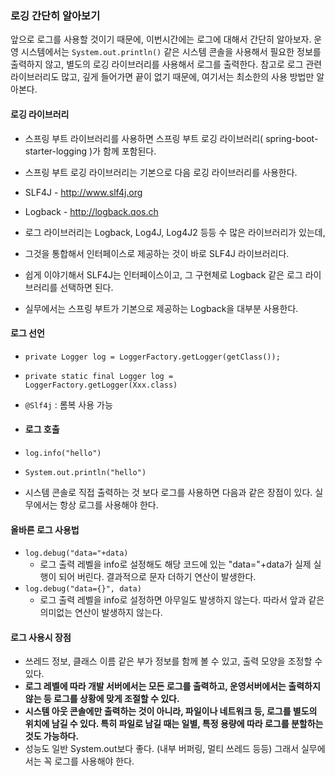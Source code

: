 ### 로깅 간단히 알아보기
앞으로 로그를 사용할 것이기 때문에, 이번시간에는 로그에 대해서 간단히 알아보자.
운영 시스템에서는  `System.out.println()` 같은 시스템 콘솔을 사용해서 필요한 정보를 출력하지 않고, 별도의 로깅 라이브러리를 사용해서 로그를 출력한다.
참고로 로그 관련 라이브러리도 많고, 깊게 들어가면 끝이 없기 때문에, 여기서는 최소한의 사용 방법만 알아본다.
#### 로깅 라이브러리
* 스프링 부트 라이브러리를 사용하면 스프링 부트 로깅 라이브러리( spring-boot-starter-logging )가 함께 포함된다.
* 스프링 부트 로깅 라이브러리는 기본으로 다음 로깅 라이브러리를 사용한다.
 * SLF4J - http://www.slf4j.org
 * Logback - http://logback.qos.ch

* 로그 라이브러리는 Logback, Log4J, Log4J2 등등 수 많은 라이브러리가 있는데, 
* 그것을 통합해서 인터페이스로 제공하는 것이 바로 SLF4J 라이브러리다.
* 쉽게 이야기해서 SLF4J는 인터페이스이고, 그 구현체로 Logback 같은 로그 라이브러리를 선택하면 된다. 
* 실무에서는 스프링 부트가 기본으로 제공하는 Logback을 대부분 사용한다.

#### 로그 선언
* `private Logger log = LoggerFactory.getLogger(getClass());`
* `private static final Logger log = LoggerFactory.getLogger(Xxx.class)`
* `@Slf4j` : 롬복 사용 가능

* #### 로그 호출
* `log.info("hello")`
* `System.out.println("hello")`
* 시스템 콘솔로 직접 출력하는 것 보다 로그를 사용하면 다음과 같은 장점이 있다. 실무에서는 항상 로그를 사용해야 한다.

#### 올바른 로그 사용법
* `log.debug("data="+data)`
  * 로그 출력 레벨을 info로 설정해도 해당 코드에 있는 "data="+data가 실제 실행이 되어 버린다.
    결과적으로 문자 더하기 연산이 발생한다. 
* `log.debug("data={}", data)`
  * 로그 출력 레벨을 info로 설정하면 아무일도 발생하지 않는다. 따라서 앞과 같은 의미없는 연산이 발생하지 않는다.

#### 로그 사용시 장점
  * 쓰레드 정보, 클래스 이름 같은 부가 정보를 함께 볼 수 있고, 출력 모양을 조정할 수 있다.
  * **로그 레벨에 따라 개발 서버에서는 모든 로그를 출력하고, 운영서버에서는 출력하지 않는 등 로그를 상황에 맞게 조절할 수 있다.**
  * **시스템 아웃 콘솔에만 출력하는 것이 아니라, 파일이나 네트워크 등, 로그를 별도의 위치에 남길 수 있다. 특히 파일로 남길 때는 일별, 특정 용량에 따라 로그를 분할하는 것도 가능하다.**
  * 성능도 일반 System.out보다 좋다. (내부 버퍼링, 멀티 쓰레드 등등) 그래서 실무에서는 꼭 로그를 사용해야 한다.